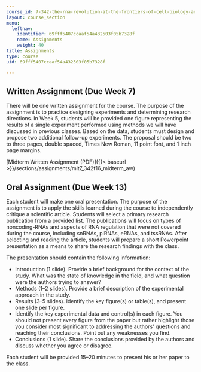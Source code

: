 ```yaml
---
course_id: 7-342-the-rna-revolution-at-the-frontiers-of-cell-biology-and-molecular-medicine-fall-2016
layout: course_section
menu:
  leftnav:
    identifier: 69fff5407ccaaf54a432503f05b7328f
    name: Assignments
    weight: 40
title: Assignments
type: course
uid: 69fff5407ccaaf54a432503f05b7328f

---
```


Written Assignment (Due Week 7)
-------------------------------

There will be one written assignment for the course. The purpose of the assignment is to practice designing experiments and determining research directions. In Week 5, students will be provided one figure representing the results of a single experiment performed using methods we will have discussed in previous classes. Based on the data, students must design and propose two additional follow-up experiments. The proposal should be two to three pages, double spaced, Times New Roman, 11 point font, and 1 inch page margins.

[Midterm Written Assignment (PDF)]({{< baseurl >}}/sections/assignments/mit7_342f16_midterm_aw)

Oral Assignment (Due Week 13)
-----------------------------

Each student will make one oral presentation. The purpose of the assignment is to apply the skills learned during the course to independently critique a scientific article. Students will select a primary research publication from a provided list. The publications will focus on types of noncoding-RNAs and aspects of RNA regulation that were not covered during the course, including snRNAs, piRNAs, eRNAs, and tssRNAs. After selecting and reading the article, students will prepare a short Powerpoint presentation as a means to share the research findings with the class.

The presentation should contain the following information:

*   Introduction (1 slide). Provide a brief background for the context of the study. What was the state of knowledge in the field, and what question were the authors trying to answer?
*   Methods (1–2 slides). Provide a brief description of the experimental approach in the study.
*   Results (3–5 slides). Identify the key figure(s) or table(s), and present one slide per figure.
*   Identify the key experimental data and control(s) in each figure. You should not present every figure from the paper but rather highlight those you consider most significant to addressing the authors' questions and reaching their conclusions. Point out any weaknesses you find.
*   Conclusions (1 slide). Share the conclusions provided by the authors and discuss whether you agree or disagree.

Each student will be provided 15–20 minutes to present his or her paper to the class.